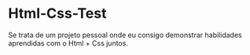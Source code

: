 # Html-Css-Test

Se trata de um projeto pessoal onde eu consigo demonstrar habilidades aprendidas com o Html + Css juntos.
